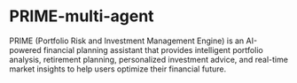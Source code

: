 # PRIME-multi-agent
PRIME (Portfolio Risk and Investment Management Engine) is an AI-powered financial planning assistant that provides intelligent portfolio analysis, retirement planning, personalized investment advice, and real-time market insights to help users optimize their financial future.
